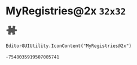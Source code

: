 # MyRegistries@2x `32x32`
<img src="/img/MyRegistries@2x.png" width=32 height=32>

``` CSharp
EditorGUIUtility.IconContent("MyRegistries@2x")
```
```
-7548035919507005741
```
